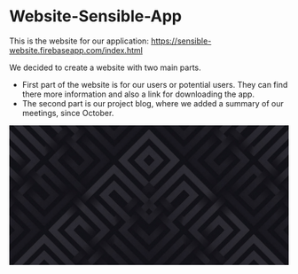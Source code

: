 # Website-Sensible-App
This is the website for our application: https://sensible-website.firebaseapp.com/index.html

We decided to create a website with two main parts.
   - First part of the website is for our users or potential users. They can find there more information and also a link for downloading the app. 
   - The second part is our project blog, where we added a summary of our meetings, since October. 
   
   
![GitHub Logo](/public/images/pattern.jpg)
 
